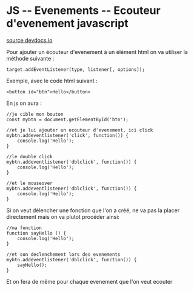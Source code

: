 # JS -- Evenements -- Ecouteur d'evenement javascript

[source devdocs.io](https://devdocs.io/dom/eventtarget/addeventlistener)

Pour ajouter un écouteur d'evenement à un élément html on va utiliser la méthode suivante :

    target.addEventListener(type, listener[, options]);

Exemple, avec le code html suivant :

    <button id="btn">Hello</button>

En js on aura :

    //je cible mon bouton
    const mybtn = document.getElementById('btn');

    //et je lui ajouter un ecouteur d'evenement, ici click
    mybtn.addeventlistener('click', function()) {
        console.log('Hello');
    }
    
    //le double click
    mybtn.addeventlistener('dblclick', function()) {
        console.log('Hello');
    }
    
    //et le mouseover
    mybtn.addeventlistener('dblclick', function()) {
        console.log('Hello');
    }

Si on veut délencher une fonction que l'on a créé, ne va pas la placer directement mais on va plutot procéder ainsi:

    //ma fonction
    function sayHello () {
        console.log('Hello');
    }

    //et son declenchement lors des evenements
    mybtn.addeventlistener('dblclick', function()) {
        sayHello();
    }

Et on fera de même pour chaque evenement que l'on veut ecouter

